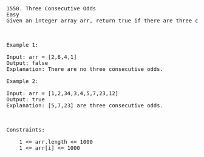 <pre>
1550. Three Consecutive Odds
Easy
Given an integer array arr, return true if there are three consecutive odd numbers in the array. Otherwise, return false.

 

Example 1:

Input: arr = [2,6,4,1]
Output: false
Explanation: There are no three consecutive odds.

Example 2:

Input: arr = [1,2,34,3,4,5,7,23,12]
Output: true
Explanation: [5,7,23] are three consecutive odds.

 

Constraints:

    1 <= arr.length <= 1000
    1 <= arr[i] <= 1000

</pre>
